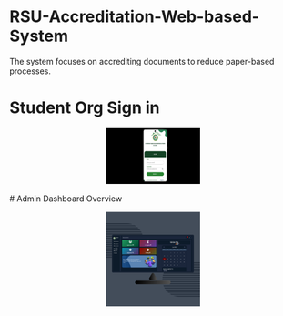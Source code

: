 # RSU-Accreditation-Web-based-System
The system focuses on accrediting documents to reduce paper-based processes.
# Student Org Sign in
<p align="center" width="100%">
    <img width="33%" src="https://github.com/JuanitoTamboong/RSU-Accreditation-Web-based-System/blob/main/assets/login.png?raw=true">
</p>
# Admin Dashboard Overview
<p align="center" width="100%">
    <img width="33%" src="https://github.com/JuanitoTamboong/RSU-Accreditation-Web-based-System/blob/main/assets/admin-dashboard-overview.png?raw=true">
</p>
